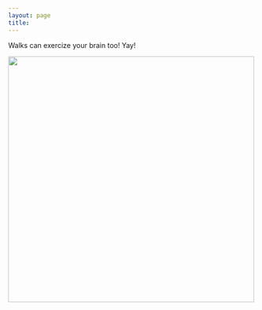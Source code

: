 ```yaml
---
layout: page
title: 
---
```


Walks can exercize your brain too!  Yay!

<a  href="2.jpg">
<img src="2.jpg" width="500" class="centerimg"/>
</a>

